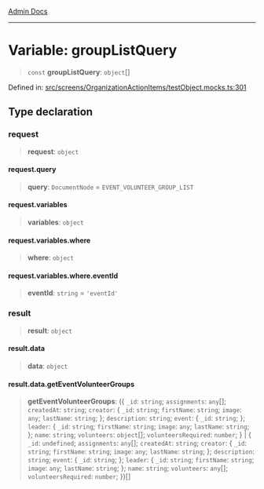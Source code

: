 [Admin Docs](/)

***

# Variable: groupListQuery

> `const` **groupListQuery**: `object`[]

Defined in: [src/screens/OrganizationActionItems/testObject.mocks.ts:301](https://github.com/abhassen44/talawa-admin/blob/285f7384c3d26b5028a286d84f89b85120d130a2/src/screens/OrganizationActionItems/testObject.mocks.ts#L301)

## Type declaration

### request

> **request**: `object`

#### request.query

> **query**: `DocumentNode` = `EVENT_VOLUNTEER_GROUP_LIST`

#### request.variables

> **variables**: `object`

#### request.variables.where

> **where**: `object`

#### request.variables.where.eventId

> **eventId**: `string` = `'eventId'`

### result

> **result**: `object`

#### result.data

> **data**: `object`

#### result.data.getEventVolunteerGroups

> **getEventVolunteerGroups**: (\{ `_id`: `string`; `assignments`: `any`[]; `createdAt`: `string`; `creator`: \{ `_id`: `string`; `firstName`: `string`; `image`: `any`; `lastName`: `string`; \}; `description`: `string`; `event`: \{ `_id`: `string`; \}; `leader`: \{ `_id`: `string`; `firstName`: `string`; `image`: `any`; `lastName`: `string`; \}; `name`: `string`; `volunteers`: `object`[]; `volunteersRequired`: `number`; \} \| \{ `_id`: `undefined`; `assignments`: `any`[]; `createdAt`: `string`; `creator`: \{ `_id`: `string`; `firstName`: `string`; `image`: `any`; `lastName`: `string`; \}; `description`: `string`; `event`: \{ `_id`: `string`; \}; `leader`: \{ `_id`: `string`; `firstName`: `string`; `image`: `any`; `lastName`: `string`; \}; `name`: `string`; `volunteers`: `any`[]; `volunteersRequired`: `number`; \})[]
